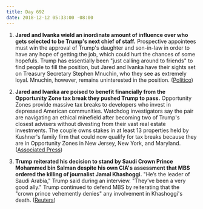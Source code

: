 ```yaml
---
title: Day 692
date: 2018-12-12 05:33:00 -08:00
---
```


1. **Jared and Ivanka wield an inordinate amount of influence over who gets selected to be Trump's next chief of staff.** Prospective appointees must win the approval of Trump's daughter and son-in-law in order to have any hope of getting the job, which could hurt the chances of some hopefuls. Trump has essentially been "just calling around to friends" to find people to fill the position, but Jared and Ivanka have their sights set on Treasury Secretary Stephen Mnuchin, who they see as extremely loyal. Mnuchin, however, remains uninterested in the position. ([Politico](https://www.politico.com/story/2018/12/12/trump-white-house-chief-of-staff-search-ivanka-jared-1059163))

2. **Jared and Ivanka are poised to benefit financially from the Opportunity Zone tax break they pushed Trump to pass.** Opportunity Zones provide massive tax breaks to developers who invest in depressed American communities. Watchdog investigators say the pair are navigating an ethical minefield after becoming two of Trump's closest advisers without divesting from their vast real estate investments. The couple owns stakes in at least 13 properties held by Kushner's family firm that could now qualify for tax breaks because they are in Opportunity Zones in New Jersey, New York, and Maryland. ([Associated Press](https://apnews.com/41847c1548e34d0ba8c339836b86ed93))

3. **Trump reiterated his decision to stand by Saudi Crown Prince Mohammed bin Salman despite his own CIA's assessment that MBS ordered the killing of journalist Jamal Khashoggi.** "He’s the leader of Saudi Arabia," Trump said during an interview. "They’ve been a very good ally." Trump continued to defend MBS by reiterating that the "crown prince vehemently denies" any involvement in Khashoggi's death. ([Reuters](https://www.reuters.com/article/us-usa-trump-saudi-exclusive-idUSKBN1OB01C))